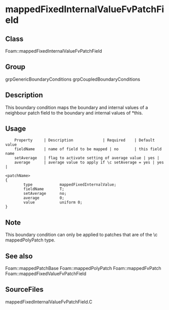 # mappedFixedInternalValueFvPatchField 
## Class
Foam::mappedFixedInternalValueFvPatchField

## Group
grpGenericBoundaryConditions grpCoupledBoundaryConditions

## Description
This boundary condition maps the boundary and internal values of a
neighbour patch field to the boundary and internal values of *this.

## Usage

        Property     | Description             | Required    | Default value
        fieldName    | name of field to be mapped | no       | this field name
        setAverage   | flag to activate setting of average value | yes |
        average      | average value to apply if \c setAverage = yes | yes |


```
<patchName>
{
        type            mappedFixedInternalValue;
        fieldName       T;
        setAverage      no;
        average         0;
        value           uniform 0;
}
```

## Note
This boundary condition can only be applied to patches that are of
the \c mappedPolyPatch type.

## See also
Foam::mappedPatchBase
Foam::mappedPolyPatch
Foam::mappedFvPatch
Foam::mappedFixedValueFvPatchField

## SourceFiles
mappedFixedInternalValueFvPatchField.C

